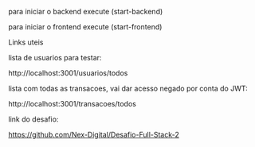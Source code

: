 para iniciar o backend execute (start-backend)

para iniciar o frontend execute (start-frontend)

Links uteis

lista de usuarios para testar:

http://localhost:3001/usuarios/todos

lista com todas as transacoes, vai dar acesso negado por conta do JWT:

http://localhost:3001/transacoes/todos

link do desafio:

https://github.com/Nex-Digital/Desafio-Full-Stack-2
